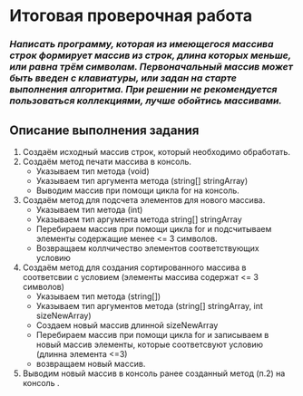 # **Итоговая проверочная работа**
### ***Написать программу, которая из имеющегося массива строк формирует массив из строк, длина которых меньше, или равна трём символам. Первоначальный массив может быть введен с клавиатуры, или задан на старте выполнения алгоритма. При решении не рекомендуется пользоваться коллекциями, лучше обойтись массивами.***

## Описание выполнения задания

1. Создаём исходный массив строк, который необходимо обработать.
2. Создаём метод печати массива в консоль.
    + Указываем тип метода (void)
    + Указываем тип аргумента метода (string[] stringArray) 
    + Выводим массив при помощи цикла for на консоль.
3. Создаём метод для подсчета элементов для нового массива.
    + Указываем тип метода (int)
    + Указываем тип аргумента метода string[] stringArray
    + Перебираем массив при помощи цикла for и подсчитываем элементы    содержащие менее <= 3 символов.
    + Возвращаем коллчичество элементов соответствующих условию
4. Создаём метод для создания сортированного массива в соответсвии с условием (элементы массива содержат <= 3 символов)
    + Указываем тип метода (string[])
    + Указываем тип аргументов метода (string[] stringArray, int sizeNewArray)
    + Создаем новый массив длинной sizeNewArray
    + Перебираем массив при помощи цикла for и записываем в новый массив элементы, которые соответсвуют условию (длинна элемента <=3)
    + возвращаем новый массив.
5. Выводим новый массив в консоль ранее созданный метод (п.2)  на консоль .
